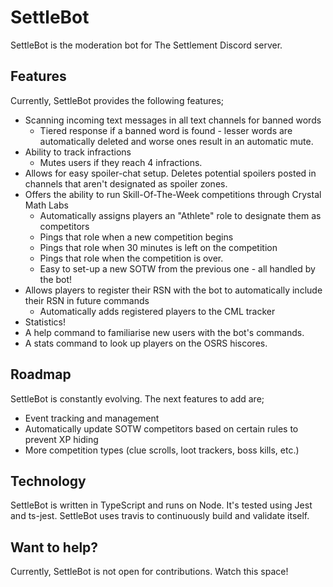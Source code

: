 # SettleBot
SettleBot is the moderation bot for The Settlement Discord server.

## Features
Currently, SettleBot provides the following features;
* Scanning incoming text messages in all text channels for banned words
    * Tiered response if a banned word is found - lesser words are automatically deleted and worse ones result in an automatic mute.
* Ability to track infractions
    * Mutes users if they reach 4 infractions.
* Allows for easy spoiler-chat setup. Deletes potential spoilers posted in channels that aren't designated as spoiler zones.
* Offers the ability to run Skill-Of-The-Week competitions through Crystal Math Labs
    * Automatically assigns players an "Athlete" role to designate them as competitors
    * Pings that role when a new competition begins
    * Pings that role when 30 minutes is left on the competition
    * Pings that role when the competition is over.
    * Easy to set-up a new SOTW from the previous one - all handled by the bot!
* Allows players to register their RSN with the bot to automatically include their RSN in future commands
    * Automatically adds registered players to the CML tracker
* Statistics!
* A help command to familiarise new users with the bot's commands.
* A stats command to look up players on the OSRS hiscores.

## Roadmap
SettleBot is constantly evolving. The next features to add are;
* Event tracking and management
* Automatically update SOTW competitors based on certain rules to prevent XP hiding
* More competition types (clue scrolls, loot trackers, boss kills, etc.)

## Technology
SettleBot is written in TypeScript and runs on Node. It's tested using Jest and ts-jest. SettleBot uses travis to continuously build and validate itself.

## Want to help?
Currently, SettleBot is not open for contributions. Watch this space!